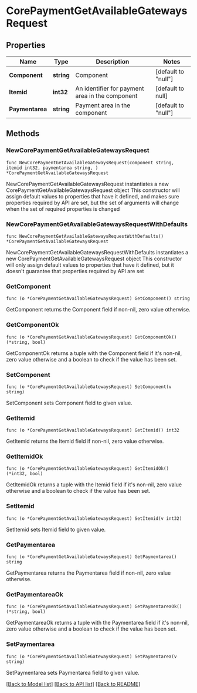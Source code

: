 # CorePaymentGetAvailableGatewaysRequest

## Properties

Name | Type | Description | Notes
------------ | ------------- | ------------- | -------------
**Component** | **string** | Component | [default to "null"]
**Itemid** | **int32** | An identifier for payment area in the component | [default to null]
**Paymentarea** | **string** | Payment area in the component | [default to "null"]

## Methods

### NewCorePaymentGetAvailableGatewaysRequest

`func NewCorePaymentGetAvailableGatewaysRequest(component string, itemid int32, paymentarea string, ) *CorePaymentGetAvailableGatewaysRequest`

NewCorePaymentGetAvailableGatewaysRequest instantiates a new CorePaymentGetAvailableGatewaysRequest object
This constructor will assign default values to properties that have it defined,
and makes sure properties required by API are set, but the set of arguments
will change when the set of required properties is changed

### NewCorePaymentGetAvailableGatewaysRequestWithDefaults

`func NewCorePaymentGetAvailableGatewaysRequestWithDefaults() *CorePaymentGetAvailableGatewaysRequest`

NewCorePaymentGetAvailableGatewaysRequestWithDefaults instantiates a new CorePaymentGetAvailableGatewaysRequest object
This constructor will only assign default values to properties that have it defined,
but it doesn't guarantee that properties required by API are set

### GetComponent

`func (o *CorePaymentGetAvailableGatewaysRequest) GetComponent() string`

GetComponent returns the Component field if non-nil, zero value otherwise.

### GetComponentOk

`func (o *CorePaymentGetAvailableGatewaysRequest) GetComponentOk() (*string, bool)`

GetComponentOk returns a tuple with the Component field if it's non-nil, zero value otherwise
and a boolean to check if the value has been set.

### SetComponent

`func (o *CorePaymentGetAvailableGatewaysRequest) SetComponent(v string)`

SetComponent sets Component field to given value.


### GetItemid

`func (o *CorePaymentGetAvailableGatewaysRequest) GetItemid() int32`

GetItemid returns the Itemid field if non-nil, zero value otherwise.

### GetItemidOk

`func (o *CorePaymentGetAvailableGatewaysRequest) GetItemidOk() (*int32, bool)`

GetItemidOk returns a tuple with the Itemid field if it's non-nil, zero value otherwise
and a boolean to check if the value has been set.

### SetItemid

`func (o *CorePaymentGetAvailableGatewaysRequest) SetItemid(v int32)`

SetItemid sets Itemid field to given value.


### GetPaymentarea

`func (o *CorePaymentGetAvailableGatewaysRequest) GetPaymentarea() string`

GetPaymentarea returns the Paymentarea field if non-nil, zero value otherwise.

### GetPaymentareaOk

`func (o *CorePaymentGetAvailableGatewaysRequest) GetPaymentareaOk() (*string, bool)`

GetPaymentareaOk returns a tuple with the Paymentarea field if it's non-nil, zero value otherwise
and a boolean to check if the value has been set.

### SetPaymentarea

`func (o *CorePaymentGetAvailableGatewaysRequest) SetPaymentarea(v string)`

SetPaymentarea sets Paymentarea field to given value.



[[Back to Model list]](../README.md#documentation-for-models) [[Back to API list]](../README.md#documentation-for-api-endpoints) [[Back to README]](../README.md)


